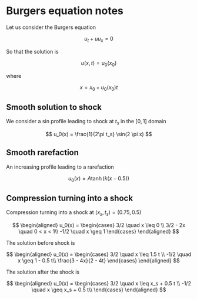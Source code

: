 # Burgers equation notes

Let us consider the Burgers equation

$$
u_t + u u_x = 0
$$

So that the solution is

$$
u(x, t) = u_0(x_0)
$$

where

$$
x = x_0 + u_0(x_0) t
$$

## Smooth solution to shock

We consider a sin profile leading to shock at $t_s$ in the $[0, 1]$ domain

$$
u_0(x) = \frac{1}{2\pi t_s} \sin(2 \pi x)
$$

## Smooth rarefaction

An increasing profile leading to a rarefaction

$$
u_0(x) = A \tanh(k(x - 0.5))
$$

## Compression turning into a shock

Compression turning into a shock at $(x_s, t_s) = (0.75, 0.5)$

$$
\begin{aligned}
u_0(x) =
\begin{cases}
3/2 \quad x \leq 0 \\
3/2 - 2x \quad 0 < x < 1\\
-1/2 \quad x \geq 1
\end{cases}
\end{aligned}
$$

The solution before shock is

$$
\begin{aligned}
u_0(x) =
\begin{cases}
3/2 \quad x \leq 1.5 t \\
-1/2 \quad x \geq 1 - 0.5 t\\
\frac{3 - 4x}{2 - 4t}
\end{cases}
\end{aligned}
$$

The solution after the shock is

$$
\begin{aligned}
u_0(x) =
\begin{cases}
3/2 \quad x \leq x_s + 0.5 t \\
-1/2 \quad x \geq x_s + 0.5 t\\
\end{cases}
\end{aligned}
$$